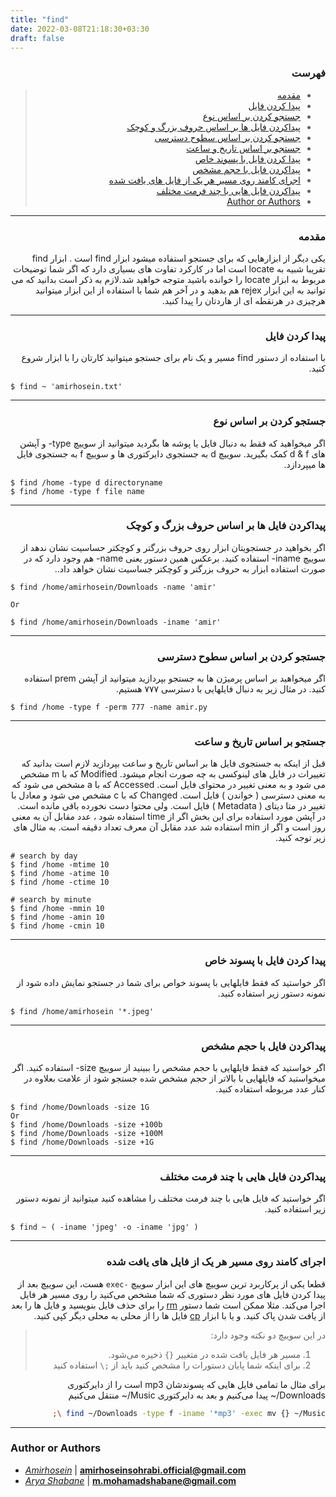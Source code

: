 ```yaml
---
title: "find"
date: 2022-03-08T21:18:30+03:30
draft: false
---
```


<div dir='rtl'>

### فهرست

> - [مقدمه](#مقدمه)
> - [پیدا کردن فایل](#پیدا-کردن-فایل)
> - [جستجو کردن بر اساس نوع](#جستجو-کردن-بر-اساس-نوع)
> - [پیداکردن فایل ها بر اساس حروف بزرگ و کوچک](#پیداکردن-فایل-ها-بر-اساس-حروف-بزرگ-و-کوچک)
> - [جستجو کردن بر اساس سطوح دسترسی](#جستجو-کردن-بر-اساس-سطوح-دسترسی)
> - [جستجو بر اساس تاریخ و ساعت](#جستجو-بر-اساس-تاریخ-و-ساعت)
> - [پیدا کردن فایل با پسوند خاص](#پیدا-کردن-فایل-با-پسوند-خاص)
> - [پیداکردن فایل با حجم مشخص](#پیداکردن-فایل-با-حجم-مشخص)
> - [اجرای کامند روی مسیر هر یک از فایل های یافت شده](#اجرای-کامند-روی-مسیر-هر-یک-از-فایل-های-یافت-شده)
> - [پیداکردن فایل هایی با چند فرمت مختلف](#پیداکردن-فایل-هایی-با-چند-فرمت-مختلف)
> - [Author or Authors](#author-or-authors)
</div>


---
<div dir='rtl'>

### مقدمه
یکی دیگر از ابزارهایی که برای جستجو استفاده میشود ابزار find است . ابزار find تقریبا شبیه به locate است اما در کارکرد تفاوت های بسیاری دارد که اگر شما توضیحات مربوط به ابزار locate را خوانده باشید متوجه خواهید شد.لازم به ذکر است بدانید که می توانید به این ابزار rejex هم بدهید و در آخر هم شما با استفاده از این ابزار میتوانید هرچیزی در هرنقطه ای از هاردتان را پیدا کنید.
</div>

---
<div dir='rtl'>

### پیدا کردن فایل
با استفاده از دستور find مسیر و یک نام برای جستجو میتوانید کارتان را با ابزار شروع کنید. 
</div>

    $ find ~ 'amirhosein.txt'
    
---

<div dir='rtl'>

### جستجو کردن بر اساس نوع
اگر میخواهید که فقط به دنبال فایل یا پوشه ها بگردید میتوانید از سوییچ type-  و آپشن های d & f کمک بگیرید.
سوییچ d به جستجوی دایرکتوری ها و سوییچ f به جستجوی فایل ها میپردازد.
</div>

    $ find /home -type d directoryname
    $ find /home -type f file name
    
---
<div dir='rtl'>

### پیداکردن فایل ها بر اساس حروف بزرگ و کوچک 
اگر بخواهید در جستجویتان ابزار روی حروف بزرگتر و کوچکتر حساسیت نشان ندهد از سوییچ iname- استفاده کنید.
برعکس همین دستور یعنی name- هم وجود دارد که در صورت استفاده ابزار به حروف بزرگتر و کوچکتر جساسیت نشان خواهد داد..
</div>

    $ find /home/amirhosein/Downloads -name 'amir'
    
    Or 
    
    $ find /home/amirhosein/Downloads -iname 'amir'
---

<div dir='rtl'>

### جستجو کردن بر اساس سطوح دسترسی
اگر میخواهید بر اساس پرمیژن ها به جستجو بپردازید میتوانید از آپشن prem استفاده کنید. در مثال زیر به دنبال فایلهایی با دسترسی ۷۷۷ هستیم.  
</div>

    $ find /home -type f -perm 777 -name amir.py

---
<div dir='rtl'>

### جستجو بر اساس تاریخ و ساعت
قبل از اینکه به جستجوی فایل ها بر اساس تاریخ و ساعت بپردازید لازم است بدانید که تغییرات در فایل های لینوکسی به چه صورت انجام میشود.
Modified که با m مشخص می شود و به معنی تغییر در محتوای فایل است.
Accessed که با a مشخص می شود که به معنی دسترسی ( خواندن ) فایل است.
Changed که با c مشخص می شود و معادل با تغییر در متا دیتای ( Metadata ) فایل است. ولی محتوا دست نخورده باقی مانده است.
در آپشن مورد استفاده برای این بخش اگر از time استفاده شود ، عدد مقابل آن به معنی روز است و اگر از min استفاده شد عدد مقابل آن معرف تعداد دقیقه است.
به مثال های زیر توجه کنید.
</div>
    
    # search by day
    $ find /home -mtime 10
    $ find /home -atime 10
    $ find /home -ctime 10

    # search by minute
    $ find /home -mmin 10
    $ find /home -amin 10
    $ find /home -cmin 10

    
---    

<div dir='rtl'>

### پیدا کردن فایل با پسوند خاص
اگر خواستید که فقط فایلهایی با پسوند خواص برای شما در جستجو نمایش داده شود از نمونه دستور زیر استفاده کنید.
</div>

    $ find /home/amirhosein '*.jpeg'
---
<div dir='rtl'>

### پیداکردن فایل با حجم مشخص
اگر خواستید که فقط فایلهایی با حجم مشخص را ببینید از سوییچ size- استفاده کنید. اگر میخواستید که فایلهایی با بالاتر از حجم مشخص شده جستجو شود از علامت بعلاوه در کنار عدد مربوطه استفاده کنید.
</div>

    $ find /home/Downloads -size 1G
    Or
    $ find /home/Downloads -size +100b
    $ find /home/Downloads -size +100M
    $ find /home/Downloads -size +1G
---
<div dir='rtl'>

### پیداکردن فایل هایی با چند فرمت مختلف
اگر خواستید که فایل هایی با چند فرمت مختلف را مشاهده کنید میتوانید از نمونه دستور زیر استفاده کنید.
</div>

    $ find ~ ( -iname 'jpeg' -o -iname 'jpg' )
---

<div dir='rtl'>

### اجرای کامند روی مسیر هر یک از فایل های یافت شده

قطعا یکی از پرکاربرد ترین سوییچ های این ابزار سوییچ
`-exec`
هست، این سوییچ بعد از پیدا کردن فایل های مورد نظر دستوری که شما مشخص می‌کنید را روی
مسیر هر فایل اجرا می‌کند. مثلا ممکن است شما دستور
[rm](/the-secret-bit/tools/rm/rm/)
را برای حذف فایل بنویسید و فایل ها را بعد از یافت شدن پاک کنید. و یا با ابزار
[cp](/the-secret-bit/tools/cp/cp/)
فایل ها را از
محلی به محلی دیگر کپی کنید.

> در این سوییچ دو نکته وجود دارد:
>
> 1. مسیر هر فایل یافت شده در متغییر
> `{}`
> ذخیره می‌شود.
> 2. برای اینکه شما پایان دستورات را مشخص کنید باید از
> `;\`
> استفاده کنید

برای مثال ما تمامی فایل هایی که پسوندشان
mp3
است را از دایرکتوری 
Downloads/~
پیدا می‌کنیم و بعد به دایرکتوری
Music/~
منتقل می‌کنیم

```bash
find ~/Downloads -type f -iname '*mp3' -exec mv {} ~/Music \;
```

</div>

---

### Author or Authors

- *[Amirhosein](https://github.com/amirhoseinsb)* | **<amirhoseinsohrabi.official@gmail.com>**
- *[Arya Shabane](github.com/shabane)* | **<m.mohamadshabane@gmail.com>**

